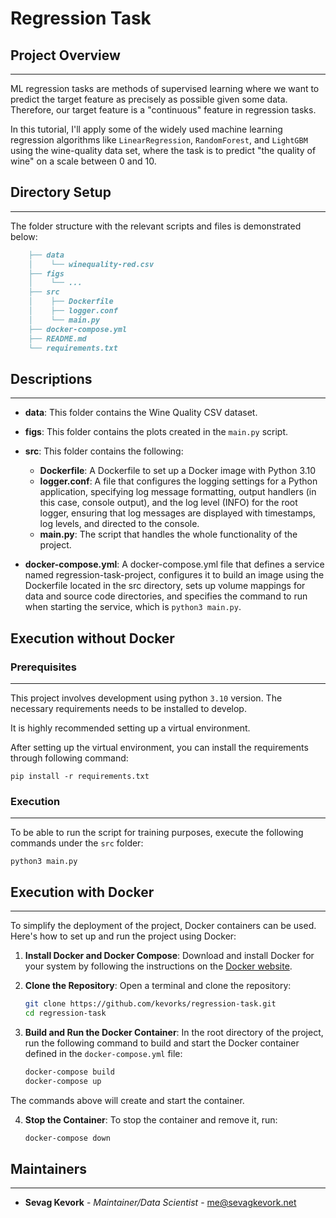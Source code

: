 # Regression Task


## Project Overview
-------------------
ML regression tasks are methods of supervised learning where we want to predict the target feature as precisely as possible given some data. Therefore, our target feature is a "continuous" feature in regression tasks.

In this tutorial, I'll apply some of the widely used machine learning regression algorithms like ```LinearRegression```, ```RandomForest```, and ```LightGBM``` using the wine-quality data set, where the task is to predict "the quality of wine" on a scale between 0 and 10.

## Directory Setup
------------------
The folder structure with the relevant scripts and files is demonstrated below:

```markdown
    ├── data
    │    └── winequality-red.csv
    ├── figs
    │    └── ...
    ├── src
    │    ├── Dockerfile
    │    ├── logger.conf
    │    └── main.py
    ├── docker-compose.yml
    ├── README.md
    └── requirements.txt
```

## Descriptions 
---------------

* **data**: This folder contains the Wine Quality CSV dataset. 

 * **figs**: This folder contains the plots created in the ```main.py``` script.

* **src**: This folder contains the following:
    * **Dockerfile**: A Dockerfile to set up a Docker image with Python 3.10
    * **logger.conf**: A file that configures the logging settings for a Python application, specifying log message formatting, output handlers (in this case, console output), and the log level (INFO) for the root logger, ensuring that log messages are displayed with timestamps, log levels, and directed to the console.
    * **main.py**: The script that handles the whole functionality of the project.

* **docker-compose.yml**: A docker-compose.yml file that defines a service named regression-task-project, configures it to build an image using the Dockerfile located in the src directory, sets up volume mappings for data and source code directories, and specifies the command to run when starting the service, which is ```python3 main.py```.


## Execution without Docker
### Prerequisites
----------------

This project involves development using python `3.10` version. The necessary requirements needs to be installed to develop.

It is highly recommended setting up a virtual environment.

After setting up the virtual environment, you can install the requirements through following command:

```
pip install -r requirements.txt
```

### Execution
------------

To be able to run the script for training purposes, execute the following commands under the `src` folder:

```
python3 main.py
```

## Execution with Docker
------------------------

To simplify the deployment of the project, Docker containers can be used. Here's how to set up and run the project using Docker:

1. **Install Docker and Docker Compose**: Download and install Docker for your system by following the instructions on the [Docker website](https://www.docker.com/get-started).

2. **Clone the Repository**: Open a terminal and clone the repository:

   ```bash
   git clone https://github.com/kevorks/regression-task.git
   cd regression-task
   ```

3. **Build and Run the Docker Container**: In the root directory of the project, run the following command to build and start the Docker container defined in the `docker-compose.yml` file:

   ```bash
   docker-compose build
   docker-compose up
   ```

The commands above will create and start the container.

4. **Stop the Container**: To stop the container and remove it, run:

   ```bash
   docker-compose down
   ```

## Maintainers
--------------

* **Sevag Kevork** - *Maintainer/Data Scientist* - [me@sevagkevork.net](https://github.com/kevorks)

